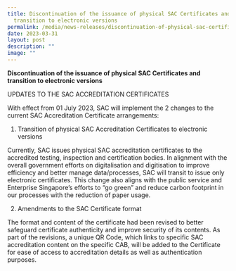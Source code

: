 ```yaml
---
title: Discontinuation of the issuance of physical SAC Certificates and
  transition to electronic versions
permalink: /media/news-releases/discontinuation-of-physical-sac-certificates-transition-to-electronic-versions/
date: 2023-03-31
layout: post
description: ""
image: ""
---
```

**Discontinuation of the issuance of physical SAC Certificates and transition to electronic versions**

UPDATES TO THE SAC ACCREDITATION CERTIFICATES

With effect from 01 July 2023, SAC will implement the 2 changes to the current SAC Accreditation Certificate arrangements:

 
1) Transition of physical SAC Accreditation Certificates to electronic versions

Currently, SAC issues physical SAC accreditation certificates to the accredited testing, inspection and certification bodies. In alignment with the overall government efforts on digitalisation and digitisation to improve efficiency and better manage data/processes, SAC will transit to issue only electronic certificates. This change also aligns with the public service and Enterprise Singapore’s efforts to “go green” and reduce carbon footprint in our processes with the reduction of paper usage.

 
2) Amendments to the SAC Certificate format

The format and content of the certificate had been revised to better safeguard certificate authenticity and improve security of its contents. As part of the revisions, a unique QR Code, which links to specific SAC accreditation content on the specific CAB, will be added to the Certificate for ease of access to accreditation details as well as authentication purposes.